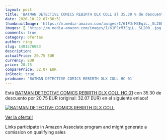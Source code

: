 ```yaml
---
layout: post
title: 'BATMAN DETECTIVE COMICS REBIRTH DLX COLL al 35.30 % de descuento'
date: 2020-10-22 07:36:51
thumbnailImage: 'https://m.media-amazon.com/images/I/61PJrM3EqiL._SL200_.jpg'
images: [ 'https://m.media-amazon.com/images/I/61PJrM3EqiL._SL200_.jpg' ]
comments: true
category: ofertas
author: ring
slug: 1401276083
description:
actualPrice: 20.75 EUR
currency: EUR
price: 20.75
comparePrice: 32.07 EUR
inStock: true
prodname: 'BATMAN DETECTIVE COMICS REBIRTH DLX COLL HC 01'
---
```


Está [BATMAN DETECTIVE COMICS REBIRTH DLX COLL HC 01](https://www.amazon.es/dp/1401276083/?tag=tolees-21) con 35.30 de descuento por 20.75 EUR (original: 32.07 EUR) en el siguiente enlace!

[![BATMAN DETECTIVE COMICS REBIRTH DLX COLL](https://m.media-amazon.com/images/I/61PJrM3EqiL._SL200_.jpg)](https://www.amazon.es/dp/1401276083/?tag=tolees-21)

[Ver la oferta!!](https://www.amazon.es/dp/1401276083/?tag=tolees-21)

Links participate in Amazon Associate program and might generate a comission on qualifying sales


